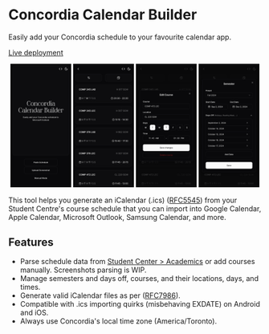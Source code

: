 # Concordia Calendar Builder

Easily add your Concordia schedule to your favourite calendar app.

[Live deployment](https://concordia.neeku.dev/)

<p align="middle">
  <img src="/static/ss-1-main.png" width="24%"/>
  <img src="/static/ss-2-configure.png" width="24%" /> 
  <img src="/static/ss-3-course-dialog.png" width="24%" />
  <img src="/static/ss-4-semester-dialog.png" width="24%" />
</p>

This tool helps you generate an iCalendar (.ics) ([RFC5545](https://datatracker.ietf.org/doc/html/rfc5545)) from your Student Centre's course schedule that you can import into Google Calendar, Apple Calendar, Microsoft Outlook, Samsung Calendar, and more.

## Features

- Parse schedule data from [Student Center > Academics](https://campus.concordia.ca/psc/pscsprd/EMPLOYEE/SA/c/SA_LEARNER_SERVICES.SSS_STUDENT_CENTER.GBL?Page=SSS_STUDENT_CENTER&Action=U&TargetFrameName=None) or add courses manually. Screenshots parsing is WIP.
- Manage semesters and days off, courses, and their locations, days, and times.
- Generate valid iCalendar files as per ([RFC7986](https://datatracker.ietf.org/doc/html/rfc7986)).
- Compatible with .ics importing quirks (misbehaving EXDATE) on Android and iOS.
- Always use Concordia's local time zone (America/Toronto).
